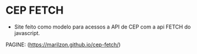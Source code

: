 # CEP FETCH

 - Site feito como modelo para acessos a API de CEP com a api FETCH do javascript.

PAGINE: (https://marilzon.github.io/cep-fetch/)
